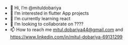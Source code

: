 - 👋 Hi, I’m @mituldobariya
- 👀 I’m interested in flutter App projects 
- 🌱 I’m currently learning react
- 💞️ I’m looking to collaborate on ????
- 📫 How to reach me mitul.dobariya44@gmail.com and https://www.linkedin.com/in/mitul-dobariya-69131299

<!---
mituldobariya/mituldobariya is a ✨ special ✨ repository because its `README.md` (this file) appears on your GitHub profile.
You can click the Preview link to take a look at your changes.
--->

